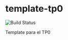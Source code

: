 # template-tp0
![Build Status](https://travis-ci.org/Nimble-Momonga/template-tp0.svg?branch=master) 

Template para el TP0
